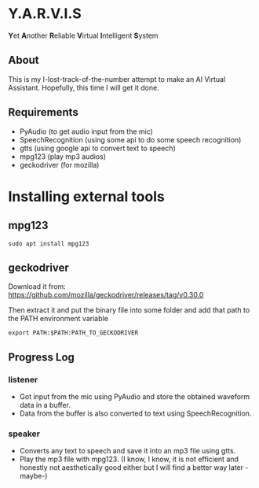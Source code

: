 # Y.A.R.V.I.S
**Y**et **A**nother **R**eliable **V**irtual **I**ntelligent **S**ystem

## About 
This is my I-lost-track-of-the-number attempt to make an AI Virtual
Assistant. Hopefully, this time I will get it done. 

## Requirements

- PyAudio (to get audio input from the mic)
- SpeechRecognition (using some api to do some speech recognition)
- gtts (using google api to convert text to speech)
- mpg123 (play mp3 audios)
- geckodriver (for mozilla)

# Installing external tools

## mpg123
```
sudo apt install mpg123
```

## geckodriver

Download it from: https://github.com/mozilla/geckodriver/releases/tag/v0.30.0

Then extract it and put the binary file into some folder and add that path to the PATH environment variable

```
export PATH:$PATH:PATH_TO_GECKODRIVER
```

## Progress Log

### listener
- Got input from the mic using PyAudio and store the obtained waveform
  data in a buffer.
- Data from the buffer is also converted to text using SpeechRecognition.

### speaker
- Converts any text to speech and save it into an mp3 file using gtts.
- Play the mp3 file with mpg123. (I know, I know, it is not efficient and
  honestly not aesthetically good either but I will find a better way later -maybe-)
  


